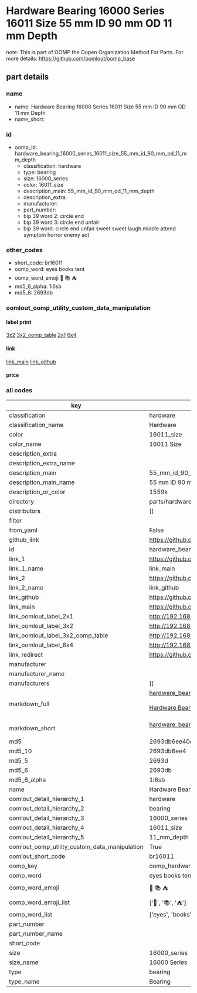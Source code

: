 # Hardware Bearing 16000 Series 16011 Size 55 mm ID 90 mm OD 11 mm Depth  

note: This is part of OOMP the Oopen Organization Method For Parts. For more details: https://github.com/oomlout/oomp_base

##  part details
  







### name
* name: Hardware Bearing 16000 Series 16011 Size 55 mm ID 90 mm OD 11 mm Depth
* name_short: 
### id
* oomp_id: hardware_bearing_16000_series_16011_size_55_mm_id_90_mm_od_11_mm_depth
  * classification: hardware
  * type: bearing
  * size: 16000_series
  * color: 16011_size
  * description_main: 55_mm_id_90_mm_od_11_mm_depth
  * description_extra: 
  * manufacturer: 
  * part_number: 
  * bip 39 word 2: circle end
  * bip 39 word 3: circle end unfair
  * bip 39 word: circle end unfair sweet sweet laugh middle attend symptom horror enemy act

### other_codes
* short_code: br16011
* oomp_word: eyes books tent
* oomp_word_emoji :eyes: :books: :tent:
* md5_6_alpha: 1i6sb
* md5_6: 2693db






### oomlout_oomp_utility_custom_data_manipulation
#### label print
[3x2](http://192.168.1.245:1112/?label=oomp%201i6sb)
[3x2_oomp_table](http://192.168.1.108:1112/?label=oomp%201i6sb)
[2x1](http://192.168.1.242:1112/?label=oomp%201i6sb)
[6x4](http://192.168.1.55:1112/?label=oomp%201i6sb)    

#### link

[link_main](https://github.com/oomlout/oomlout_oomp_version_1_messy/tree/main/parts/hardware_bearing_16000_series_16011_size_55_mm_id_90_mm_od_11_mm_depth) [link_github](https://github.com/oomlout/oomlout_oomp_version_1_messy/tree/main/parts/hardware_bearing_16000_series_16011_size_55_mm_id_90_mm_od_11_mm_depth)                             

#### price







### all codes 
| key | value |  
| --- | --- |  
| classification | hardware |  
| classification_name | Hardware |  
| color | 16011_size |  
| color_name | 16011 Size |  
| description_extra |  |  
| description_extra_name |  |  
| description_main | 55_mm_id_90_mm_od_11_mm_depth |  
| description_main_name | 55 mm ID 90 mm OD 11 mm Depth |  
| description_or_color | 1559k |  
| directory | parts/hardware_bearing_16000_series_16011_size_55_mm_id_90_mm_od_11_mm_depth |  
| distributors | [] |  
| filter |  |  
| from_yaml | False |  
| github_link | https://github.com/oomlout/oomlout_oomp_part_src/tree/main/parts/hardware_bearing_16000_series_16011_size_55_mm_id_90_mm_od_11_mm_depth |  
| id | hardware_bearing_16000_series_16011_size_55_mm_id_90_mm_od_11_mm_depth |  
| link_1 | https://github.com/oomlout/oomlout_oomp_version_1_messy/tree/main/parts/hardware_bearing_16000_series_16011_size_55_mm_id_90_mm_od_11_mm_depth |  
| link_1_name | link_main |  
| link_2 | https://github.com/oomlout/oomlout_oomp_version_1_messy/tree/main/parts/hardware_bearing_16000_series_16011_size_55_mm_id_90_mm_od_11_mm_depth |  
| link_2_name | link_github |  
| link_github | https://github.com/oomlout/oomlout_oomp_version_1_messy/tree/main/parts/hardware_bearing_16000_series_16011_size_55_mm_id_90_mm_od_11_mm_depth |  
| link_main | https://github.com/oomlout/oomlout_oomp_version_1_messy/tree/main/parts/hardware_bearing_16000_series_16011_size_55_mm_id_90_mm_od_11_mm_depth |  
| link_oomlout_label_2x1 | http://192.168.1.242:1112/?label=oomp%201i6sb |  
| link_oomlout_label_3x2 | http://192.168.1.245:1112/?label=oomp%201i6sb |  
| link_oomlout_label_3x2_oomp_table | http://192.168.1.108:1112/?label=oomp%201i6sb |  
| link_oomlout_label_6x4 | http://192.168.1.55:1112/?label=oomp%201i6sb |  
| link_redirect | https://github.com/oomlout/oomlout_oomp_version_1_messy/tree/main/parts/hardware_bearing_16000_series_16011_size_55_mm_id_90_mm_od_11_mm_depth |  
| manufacturer |  |  
| manufacturer_name |  |  
| manufacturers | [] |  
| markdown_full | [hardware_bearing_16000_series_16011_size_55_mm_id_90_mm_od_11_mm_depth](none)<br>[](none)<br>[Hardware Bearing 16000 Series 16011 Size 55 Mm Id 90 Mm Od 11 Mm Depth](none)<br><br> |  
| markdown_short | [hardware_bearing_16000_series_16011_size_55_mm_id_90_mm_od_11_mm_depth](none)<br><br> |  
| md5 | 2693db6ee40e9189f66dddbbda126149 |  
| md5_10 | 2693db6ee4 |  
| md5_5 | 2693d |  
| md5_6 | 2693db |  
| md5_6_alpha | 1i6sb |  
| name | Hardware Bearing 16000 Series 16011 Size 55 mm ID 90 mm OD 11 mm Depth |  
| oomlout_detail_hierarchy_1 | hardware |  
| oomlout_detail_hierarchy_2 | bearing |  
| oomlout_detail_hierarchy_3 | 16000_series |  
| oomlout_detail_hierarchy_4 | 16011_size |  
| oomlout_detail_hierarchy_5 | 11_mm_depth |  
| oomlout_oomp_utility_custom_data_manipulation | True |  
| oomlout_short_code | br16011 |  
| oomp_key | oomp_hardware_bearing_16000_series_16011_size_55_mm_id_90_mm_od_11_mm_depth |  
| oomp_word | eyes books tent |  
| oomp_word_emoji | :eyes: :books: :tent: |  
| oomp_word_emoji_list | [':eyes:', ':books:', ':tent:'] |  
| oomp_word_list | ['eyes', 'books', 'tent'] |  
| part_number |  |  
| part_number_name |  |  
| short_code |  |  
| size | 16000_series |  
| size_name | 16000 Series |  
| type | bearing |  
| type_name | Bearing |  
